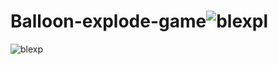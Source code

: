 # Balloon-explode-game![blexpl](https://user-images.githubusercontent.com/96592956/183266909-9676b217-9bb1-4d45-b449-78f9be73d47d.jpg)
![blexp](https://user-images.githubusercontent.com/96592956/183266913-8a6db814-3c15-45d3-bef4-5d571fb8ff87.jpg)
